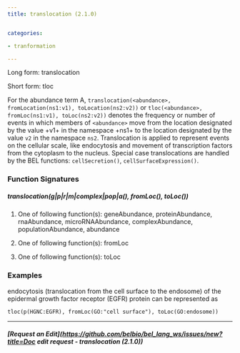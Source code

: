 ```yaml
---
title: translocation (2.1.0)


categories:

- tranformation

---
```

<!-- COMPUTER GENERATED PAGE!!! DO NOT EDIT DIRECTLY  -->
<!--    must be changed in scripts/templates.py which is processed by scripts/update_refs.py -->

Long form: translocation

Short form: tloc

For the abundance term A, `translocation(<abundance>, fromLocation(ns1:v1), toLocation(ns2:v2))` or `tloc(<abundance>, fromLoc(ns1:v1), toLoc(ns2:v2))` denotes the frequency or number of events in which members of `<abundance>` move from the location designated by the value +v1+ in the namespace +ns1+ to the location designated by the value `v2` in the namespace `ns2`. Translocation is applied to represent events on the cellular scale, like endocytosis and movement of transcription factors from the cytoplasm to the nucleus.  Special case translocations are handled by the BEL functions: `cellSecretion()`, `cellSurfaceExpression()`.




### Function Signatures

##### translocation(g|p|r|m|complex|pop|a(), fromLoc(), toLoc())

1. One of following function(s): geneAbundance, proteinAbundance, rnaAbundance, microRNAAbundance, complexAbundance, populationAbundance, abundance

1. One of following function(s): fromLoc

1. One of following function(s): toLoc



### Examples


endocytosis (translocation from the cell surface to the endosome) of the epidermal growth factor receptor (EGFR) protein can be represented as

    tloc(p(HGNC:EGFR), fromLoc(GO:"cell surface"), toLoc(GO:endosome))



---
##### [Request an Edit](https://github.com/belbio/bel_lang_ws/issues/new?title=Doc edit request - translocation (2.1.0))